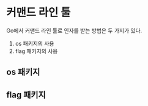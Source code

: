 # 커맨드 라인 툴

Go에서 커맨드 라인 툴로 인자를 받는 방법은 두 가지가 있다.

1. os 패키지의 사용
2. flag 패키지의 사용

## **os** 패키지

## **flag** 패키지
